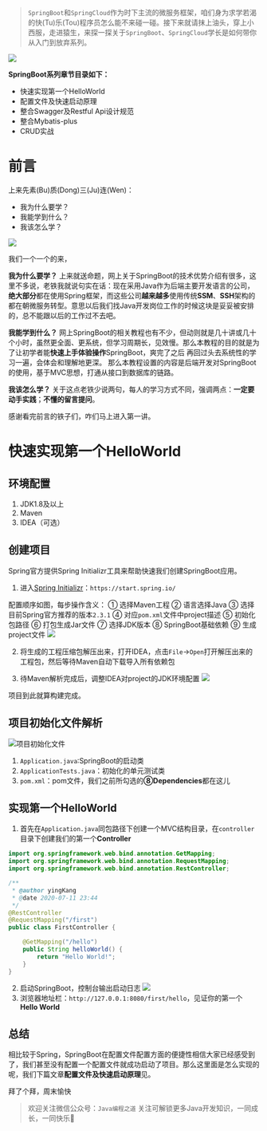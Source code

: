 
>`SpringBoot`和`SpringCloud`作为时下主流的微服务框架，咱们身为求学若渴的快(Tu)乐(Tou)程序员怎么能不来碰一碰。接下来就请抹上油头，穿上小西服，走进猿生，来探一探关于`SpringBoot`、`SpringCloud`学长是如何带你从入门到放弃系列。

![](https://imgconvert.csdnimg.cn/aHR0cHM6Ly9tbWJpei5xcGljLmNuL21tYml6X2pwZy9sbWJZNk9jbnFoNVRsdXFHcnBkT1ZxamNralRiQ3JVMHRNTEw0M0tHSGhyYnhyaDlPMzhOaWJORmljSXZNSUNSa2dOdVZZZnI0NnU2WjZtaWN2ZGliaWFMaWN5dy8w?x-oss-process=image/format,png)

**SpringBoot系列章节目录如下：**
  - 快速实现第一个HelloWorld
  - 配置文件及快速启动原理
  - 整合Swagger及Restful Api设计规范
  - 整合Mybatis-plus
  - CRUD实战

# 前言

上来先素(Bu)质(Dong)三(Ju)连(Wen)：
  - 我为什么要学？
  - 我能学到什么？
  - 我该怎么学？
  
![](https://imgconvert.csdnimg.cn/aHR0cHM6Ly9tbWJpei5xcGljLmNuL21tYml6X2pwZy9sbWJZNk9jbnFoNVRsdXFHcnBkT1ZxamNralRiQ3JVMHUwOUF1bFI3OFRpYU9oQ3BMREV0T3NQZFhyNGg0QTdTSWlhVWttRlpod3VPQXBjUjY2OU5pY3FBUS8w?x-oss-process=image/format,png)

我们一个一个的来，

**我为什么要学？**
上来就送命题，网上关于SpringBoot的技术优势介绍有很多，这里不多说，老铁我就说句实在话：现在采用Java作为后端主要开发语言的公司，**绝大部分**都在使用Spring框架，而这些公司**越来越多**使用传统**SSM**、**SSH**架构的都在朝微服务转型。意思以后我们找Java开发岗位工作的时候这块是妥妥被安排的，总不能跟以后的工作过不去吧。

**我能学到什么？**
网上SpringBoot的相关教程也有不少，但动则就是几十讲或几十个小时，虽然更全面、更系统，但学习周期长，见效慢。那么本教程的目的就是为了让初学者能**快速上手体验操作**SpringBoot，爽完了之后 再回过头去系统性的学习一遍，会体会和理解地更深。
那么本教程设置的内容是后端开发对SpringBoot的使用，基于MVC思想，打通从接口到数据库的链路。

**我该怎么学？**
关于这点老铁少说两句，每人的学习方式不同，强调两点：**一定要动手实践**；**不懂的留言提问**。

感谢看完前言的铁子们，咋们马上进入第一讲。
  
# 快速实现第一个HelloWorld

## 环境配置
1. JDK1.8及以上
2. Maven
3. IDEA（可选）

## 创建项目
Spring官方提供Spring Initializr工具来帮助快速我们创建SpringBoot应用。
1. 进入[Spring Initializr](https://start.spring.io/)：`https://start.spring.io/`

配置顺序如图，每步操作含义：
    ① 选择Maven工程
    ② 语言选择Java
    ③ 选择目前Spring官方推荐的版本`2.3.1`
    ④ 对应`pom.xml`文件中project描述
    ⑤ 初始化包路径
    ⑥ 打包生成Jar文件
    ⑦ 选择JDK版本
    ⑧ SpringBoot基础依赖
    ⑨ 生成project文件
![](https://imgconvert.csdnimg.cn/aHR0cHM6Ly9tbWJpei5xcGljLmNuL21tYml6X3BuZy9sbWJZNk9jbnFoNVRsdXFHcnBkT1ZxamNralRiQ3JVMGU2dWJZQm9RcHc5aWNRNGR1V2NEMm0wSUdlN0F0d1JNN0lQSE96WG53aHVGc2liVGljaFpzbW04Zy8w?x-oss-process=image/format,png)

2. 将生成的工程压缩包解压出来，打开IDEA，点击`File`→`Open`打开解压出来的工程包，然后等待Maven自动下载导入所有依赖包

3. 待Maven解析完成后，调整IDEA对project的JDK环境配置
![](https://imgconvert.csdnimg.cn/aHR0cHM6Ly9tbWJpei5xcGljLmNuL21tYml6X3BuZy9sbWJZNk9jbnFoNVRsdXFHcnBkT1ZxamNralRiQ3JVMGdZaWIwUmY4b1BSeFlVQ3ZpYkZtNk9GdlFMcGxHMmdOVVlOdTJSZHVFRFltQzA1UTYxNmgwVTh3LzA?x-oss-process=image/format,png)

项目到此就算构建完成。

## 项目初始化文件解析

![项目初始化文件](https://imgconvert.csdnimg.cn/aHR0cHM6Ly9tbWJpei5xcGljLmNuL21tYml6X3BuZy9sbWJZNk9jbnFoNVRsdXFHcnBkT1ZxamNralRiQ3JVMDNFN0hpYlQ1M1d4T2xvbm96T0x5bkJqbGtTNTBpYmx3TnJBNVExaWFGMkk3eUVEa09zZkJQd3h6QS8w?x-oss-process=image/format,png)

1. `Application.java`:SpringBoot的启动类
2. `ApplicationTests.java`：初始化的单元测试类
3. `pom.xml`：pom文件，我们之前所勾选的**⑧Dependencies**都在这儿

## 实现第一个HelloWorld
1. 首先在`Application.java`同包路径下创建一个MVC结构目录，在`controller`目录下创建我们的第一个**Controller**
```java
import org.springframework.web.bind.annotation.GetMapping;
import org.springframework.web.bind.annotation.RequestMapping;
import org.springframework.web.bind.annotation.RestController;

/**
 * @author yingKang
 * @date 2020-07-11 23:44
 */
@RestController
@RequestMapping("/first")
public class FirstController {

    @GetMapping("/hello")
    public String helloWorld() {
        return "Hello World!";
    }
}
```
2. 启动SpringBoot，控制台输出启动日志
![](https://imgconvert.csdnimg.cn/aHR0cHM6Ly9tbWJpei5xcGljLmNuL21tYml6X3BuZy9sbWJZNk9jbnFoNVRsdXFHcnBkT1ZxamNralRiQ3JVMElqc0dxZXdOaWNpY1ExT0I4THdIRlNpYjh5VGZFVnBSc3gxQWxKRThwUGljeWw0UFFZV2RtS3hxV3cvMA?x-oss-process=image/format,png)
3. 浏览器地址栏：`http://127.0.0.1:8080/first/hello`，见证你的第一个**Hello World**

## 总结
相比较于Spring，SpringBoot在配置文件配置方面的便捷性相信大家已经感受到了，我们甚至没有配置一个配置文件就成功启动了项目。那么这里面是怎么实现的呢，我们下篇文章**配置文件及快速启动原理**见。

拜了个拜，周末愉快
>欢迎关注微信公众号：`Java编程之道`
关注可解锁更多Java开发知识，一同成长，一同快乐🌹